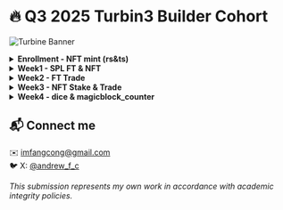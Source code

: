 # 🔥 Q3 2025 Turbin3 Builder Cohort

![Turbine Banner](https://pbs.twimg.com/profile_banners/1707159181914976256/1748632505/1500x500)

<details>
<summary><strong>Enrollment - NFT mint (rs&ts)</strong></summary>

- Prerequsites code task: [ts](prereq/ts) | [rs](prereq/rs)

- Take-aways
    - Never expose private keys or seed phrases to public
</details>

<details>
<summary><strong>Week1 - SPL FT & NFT</strong></summary>

- Spl ft & nft code task: 
    - [spl_init](solana_starter/ts/cluster1/spl_init.ts) | [spl_metadata](solana_starter/ts/cluster1/spl_metadata.ts) | [spl_mint](solana_starter/ts/cluster1/spl_mint.ts) | [blueshift_challenge](solana_starter/ts/cluster1/spl_challenge_blueshift.ts)
    - [nft_image](solana_starter/ts/cluster1/nft_image.ts) | [nft_metadata](solana_starter/ts/cluster1/nft_metadata.ts) | 
    [nft_mint](solana_starter/ts/cluster1/nft_mint.ts)

- Take-aways
    - Understand fundamental and core concepts related to [solana accounts model](https://solana.com/ru/docs/core/accounts).  
        - [PDA](https://solana.com/ru/docs/core/pda)
        - ATA
        - bump_seed_canonicalization
    
    - Hands-on interacting with [Token Programs](https://solana.com/ru/docs/tokens)(Original)
        - fungible token
        - [nft](https://developers.metaplex.com/token-metadata)

    - Cryptographic fun fact: when deriving a PDA public key, for each bump the expected possibility of bumping off ed25519 curve is about 50%. (Try to figure out the thereotical calculation under the hood but stuck with some algebra formulas).

    - Tradeoffs among kit, web3.js, gill. 
</details>
<details>
<summary><strong>Week2 - FT Trade</strong></summary>

- vault & escrow & amm: 
    - [vault](https://github.com/Mobius3-3/vault) | [escrow](https://github.com/Mobius3-3/escrow) | [amm](https://github.com/Mobius3-3/amm) 

- Take-aways
    - Custody based on trustless onchain escrow is widely used on almost any defi application.
    - Variable naming should be straightforwrd about the data referred to.
</details>

<details>
<summary><strong>Week3 - NFT Stake & Trade</strong></summary>

- nft stake & nft marketplace: 
    - [nft stake](https://github.com/Mobius3-3/nft-stake) | [nft marketplace](https://github.com/Mobius3-3/nft-marketplace)

- Take-aways
    - If program is not specified, it uses crate::ID (your program's ID). Anchor resolves the PDA using something like this internally:
        ```rust
        let (pda, bump) = Pubkey::find_program_address(seeds, program_id);
        ```
    - A system account can be created and passed into instructions without being initialized with any custom data or logic. 
        ```rust
        #[account(
            seeds = [b"treasury", marketplace.key().as_ref()],
            bump,
        )]
        pub treasury: SystemAccount<'info>, // PDA owned by system program

        ```
    - If an account doesn’t require an exclusive signing authority, then it can be a random keypair or a program-derived address (PDA), such as an SPL Token mint — because no one needs to hold the private key to use it.
     
    - Data type hack:
        - For numbers:
            - Use the smallest type that safely fits your data (e.g., u8, u64, u128) to save account space.

            - Use checked_add, checked_mul, checked_sub, etc., to avoid panics or logic bugs.

            - Document max values explicitly if used for things like points, weights, or supply.

        - For Strings: are variable-length, costly to store, and hard to compare efficiently on-chain.
            - Convert user-facing strings (e.g. names, symbols, tags) to a fixed-size hash (e.g., Pubkey, [u8; 32], or u64 short hash).
</details>

<details>
<summary><strong>Week4 - dice & magicblock_counter</strong></summary>

- dice & magicblock counter: 
    - [dice](https://github.com/Mobius3-3/dice) forked from @inspi-writer001  | [magicblock counter](https://github.com/Mobius3-3/magicblock-counter) forked from @brianobot

- Take-aways
    - **Test tips:** On-chain instruction invokes and state changes can be inspected locally in .anchor logs.

        These logs are decoded (human-readable) and faster to analyze compared to scanning transactions on an on-chain explorer.

    - **Capstone related:** Merkle tree proof verification has high cost in both byte size (large proofs) and computation units. Optimization in both areas is important:

        - For hash function choice:
            - Poseidon: extremely efficient (designed for zk constraints) in field computation.
            - SHA‑2: good for non-zk implementation.
</details>

## 📬 Connect me

✉️ [imfangcong@gmail.com](mailto:imfangcong@gmail.com)  
🐦 X: [@andrew_f_c](https://twitter.com/andrew_f_c)

_This submission represents my own work in accordance with academic integrity policies._